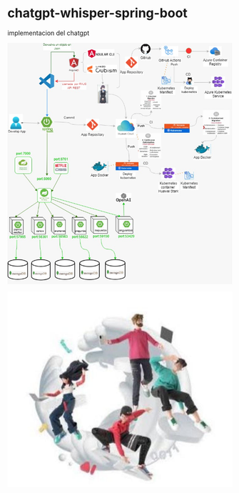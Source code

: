 # chatgpt-whisper-spring-boot
implementacion del chatgpt

![Alt text](https://github.com/51NG-L-R1D-D/eurekaserver/blob/master/src/main/resources/fotocreador/diagrama.jpeg)

[![Watch the video](https://github.com/51NG-L-R1D-D/eurekaserver/blob/master/src/main/resources/fotocreador/foto.jpeg)](https://www.youtube.com/watch?v=-jgGxUVY4DE)
